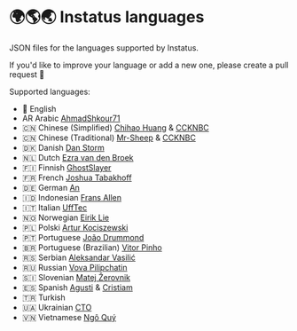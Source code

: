 # 🌍🌎🌏 Instatus languages

JSON files for the languages supported by Instatus.

If you'd like to improve your language or add a new one, please create a pull request 🚀

Supported languages:
- 🏴󠁧󠁢󠁥󠁮󠁧󠁿 English
- AR Arabic [AhmadShkour71](https://github.com/AhmadShkour71)
- 🇨🇳 Chinese (Simplified) [Chihao Huang](https://github.com/coder-bts) & [CCKNBC](https://github.com/CCKNBC)
- 🇨🇳 Chinese (Traditional) [Mr-Sheep](https://github.com/Mr-Sheep) & [CCKNBC](https://github.com/CCKNBC)
- 🇩🇰 Danish [Dan Storm](https://github.com/Repox)
- 🇳🇱 Dutch [Ezra van den Broek](https://twitter.com/ezraistaken)
- 🇫🇮 Finnish [GhostSlayer](https://github.com/GhostSlayer)
- 🇫🇷 French [Joshua Tabakhoff](https://twitter.com/joshtab_)
- 🇩🇪 German [An](https://twitter.com/AnTheMaker)
- 🇮🇩 Indonesian [Frans Allen](https://github.com/fransallen)
- 🇮🇹 Italian [UffTec](https://github.com/UffTec)
- 🇳🇴 Norwegian [Eirik Lie](https://github.com/eiriklie)
- 🇵🇱 Polski [Artur Kociszewski](https://artuu.pl)
- 🇵🇹 Portuguese [João Drummond](https://github.com/jlcd)
- 🇧🇷 Portuguese (Brazilian) [Vitor Pinho](https://github.com/vitor-ao)
- 🇷🇸 Serbian [Aleksandar Vasilić](https://github.com/net-tech)
- 🇷🇺 Russian [Vova Pilipchatin](https://twitter.com/VPilipchatin)
- 🇸🇮 Slovenian [Matej Žerovnik](https://github.com/matejzero)
- 🇪🇸 Spanish [Agusti](https://github.com/agustif) & [Cristiam](https://github.com/cristiammercado)
- 🇹🇷 Turkish
- 🇺🇦 Ukrainian [CTO](https://github.com/svc-git)
- 🇻🇳 Vietnamese [Ngô Quý](https://github.com/JustHmmmm)
